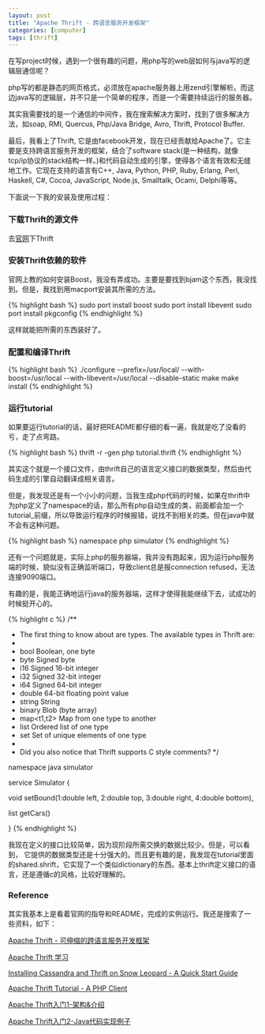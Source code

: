 ```yaml
---
layout: post
title: "Apache Thrift - 跨语言服务开发框架"
categories: [computer] 
tags: [thrift]
---
```


在写project时候，遇到一个很有趣的问题，用php写的web层如何与java写的逻辑层通信呢？

php写的都是静态的网页格式，必须放在apache服务器上用zend引擎解析。而这边java写的逻辑层，并不只是一个简单的程序，而是一个需要持续运行的服务器。

其实我需要找的是一个通信的中间件，我在搜索解决方案时，找到了很多解决方法，如soap, RMI, Quercus, Php/Java Bridge, Avro, Thrift, Protocol Buffer. 

最后，我看上了Thrift, 它是由facebook开发，现在已经贡献给Apache了。它主要是支持跨语言服务开发的框架，结合了software stack(是一种结构，就像tcp/ip协议的stack结构一样。)和代码自动生成的引擎，使得各个语言有效和无缝地工作。它现在支持的语言有C++, Java, Python, PHP, Ruby, Erlang, Perl, Haskell, C#, Cocoa, JavaScript, Node.js, Smalltalk, Ocami, Delphi等等。

下面说一下我的安装及使用过程：

### 下载Thrift的源文件

去[官网](http://thrift.apache.org/)下Thrift

### 安装Thrift依赖的软件

官网上教的如何安装Boost，我没有弄成功。主要是要找到bjam这个东西，我没找到。但是，我找到用macport安装其所需的方法。

{% highlight bash %}
sudo port install boost
sudo port install libevent
sudo port install pkgconfig
{% endhighlight %}

这样就能把所需的东西装好了。

### 配置和编译Thrift

{% highlight bash %}
./configure --prefix=/usr/local/ --with-boost=/usr/local --with-libevent=/usr/local --disable-static
make
make install
{% endhighlight %}

### 运行tutorial

如果要运行tutorial的话，最好把README都仔细的看一遍，我就是吃了没看的亏，走了点弯路。

{% highlight bash %}
thrift -r -gen php tutorial.thrift
{% endhighlight %}

其实这个就是一个接口文件，由thrift自己的语言定义接口的数据类型，然后由代码生成的引擎自动翻译成相关语言。

但是，我发现还是有一个小小的问题，当我生成php代码的时候，如果在thrift中为php定义了namespace的话，那么所有php自动生成的类，前面都会加一个tutorial_前缀，所以导致运行程序的时候报错，说找不到相关的类。但在java中就不会有这种问题。

{% highlight bash %}
namespace php simulator
{% endhighlight %}

还有一个问题就是，实际上php的服务器端，我并没有跑起来，因为运行php服务端的时候，貌似没有正确监听端口，导致client总是报connection refused，无法连接9090端口。

有趣的是，我能正确地运行java的服务器端，这样才使得我能继续下去，试成功的时候挺开心的。

{% highlight c %}
/**
 * The first thing to know about are types. The available types in Thrift are:
 *
 *  bool        Boolean, one byte
 *  byte        Signed byte
 *  i16         Signed 16-bit integer
 *  i32         Signed 32-bit integer
 *  i64         Signed 64-bit integer
 *  double      64-bit floating point value
 *  string      String
 *  binary      Blob (byte array)
 *  map<t1,t2>  Map from one type to another
 *  list<t1>    Ordered list of one type
 *  set<t1>     Set of unique elements of one type
 *
 * Did you also notice that Thrift supports C style comments?
 */

namespace java simulator

service Simulator {

   void setBound(1:double left, 2:double top, 3:double right, 4:double bottom),

   list<i32> getCars()

}
{% endhighlight %}

我现在定义的接口比较简单，因为现阶段所需交换的数据比较少。但是，可以看到，
它提供的数据类型还是十分强大的。而且更有趣的是，我发现在tutorial里面的shared.shrift，它实现了一个类似dictionary的东西。基本上thrift定义接口的语言，还是遵循c的风格，比较好理解的。

### Reference

其实我基本上是看着官网的指导和README，完成的实例运行。我还是搜索了一些资料，如下：

[Apache Thrift - 可伸缩的跨语言服务开发框架](http://www.chineselinuxuniversity.net/articles/49624.shtml)

[Apache Thrift 学习](http://smallmin.iteye.com/blog/1121085)

[Installing Cassandra and Thrift on Snow Leopard - A Quick Start Guide](http://jetfar.com/installing-cassandra-and-thrift-on-snow-leopard-a-quick-start-guide/)

[Apache Thrift Tutorial - A PHP Client](http://chanian.com/2010/05/13/thrift-tutorial-a-php-client/)

[Apache Thrift入门1-架构&介绍](http://www.javabloger.com/article/apache-thrift-architecture.html)

[Apache Thrift入门2-Java代码实现例子](http://www.javabloger.com/article/thrift-java-code-example.html)
